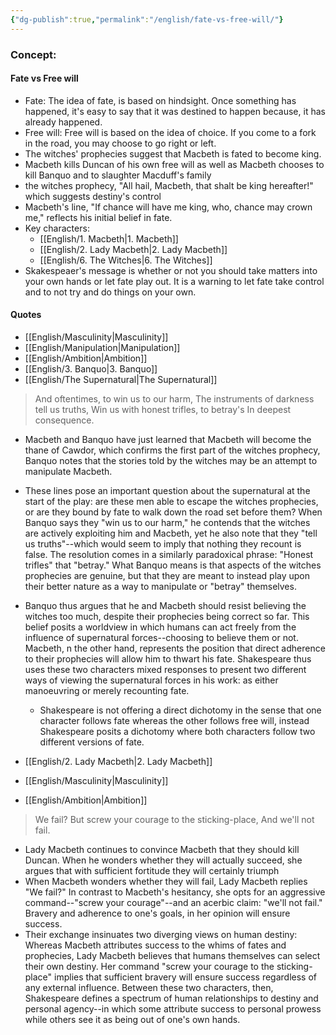 ```yaml
---
{"dg-publish":true,"permalink":"/english/fate-vs-free-will/"}
---
```


### Concept:
#### Fate vs Free will
- Fate: The idea of fate, is based on hindsight. Once something has happened, it's easy to say that it was destined to happen because, it has already happened.
- Free will: Free will is based on the idea of choice. If you come to a fork in the road, you may choose to go right or left.
- The witches' prophecies suggest that Macbeth is fated to become king.
- Macbeth kills Duncan of his own free will as well as Macbeth chooses to kill Banquo and to slaughter Macduff's family
- the witches prophecy, "All hail, Macbeth, that shalt be king hereafter!" which suggests destiny's control
- Macbeth's line, "If chance will have me king, who, chance may crown me," reflects his initial belief in fate.
- Key characters:
	- [[English/1. Macbeth\|1. Macbeth]]
	- [[English/2. Lady Macbeth\|2. Lady Macbeth]]
	- [[English/6. The Witches\|6. The Witches]]
- Skakespeaer's message is whether or not you should take matters into your own hands or let fate play out. It is a warning to let fate take control and to not try and do things on your own.

#### Quotes
- [[English/Masculinity\|Masculinity]]
- [[English/Manipulation\|Manipulation]]
- [[English/Ambition\|Ambition]]
- [[English/3. Banquo\|3. Banquo]]
- [[English/The Supernatural\|The Supernatural]]
>And oftentimes, to win us to our harm, 
>The instruments of darkness tell us truths, 
>Win us with honest trifles, to betray's 
>In deepest consequence.
- Macbeth and Banquo have just learned that Macbeth will become the thane of Cawdor, which confirms the first part of the witches prophecy, Banquo notes that the stories told by the witches may be an attempt to manipulate Macbeth.
- These lines pose an important question about the supernatural at the start of the play: are these men able to escape the witches prophecies, or are they bound by fate to walk down the road set before them? When Banquo says they "win us to our harm," he contends that the witches are actively exploiting him and Macbeth, yet he also note that they "tell us truths"--which would seem to imply that nothing they recount is false. The resolution comes in a similarly paradoxical phrase: "Honest trifles" that "betray." What Banquo means is that aspects of the witches prophecies are genuine, but that they are meant to instead play upon their better nature as a way to manipulate or "betray" themselves.
- Banquo thus argues that he and Macbeth should resist believing the witches too much, despite their prophecies being correct so far. This belief posits a worldview in which humans can act freely from the influence of supernatural forces--choosing to believe them or not. Macbeth, n the other hand, represents the position that direct adherence to their prophecies will allow him to thwart his fate. Shakespeare thus uses these two characters mixed responses to present two different ways of viewing the supernatural forces in his work: as either manoeuvring or merely recounting fate. 
	- Shakespeare is not offering a direct dichotomy in the sense that one character follows fate whereas the other follows free will, instead Shakespeare posits a dichotomy where both characters follow two different versions of fate.

- [[English/2. Lady Macbeth\|2. Lady Macbeth]]
- [[English/Masculinity\|Masculinity]]
- [[English/Ambition\|Ambition]]
>We fail? 
>But screw your courage to the sticking-place, 
>And we'll not fail.
- Lady Macbeth continues to convince Macbeth that they should kill Duncan. When he wonders whether they will actually succeed, she argues that with sufficient fortitude they will certainly triumph
- When Macbeth wonders whether they will fail, Lady Macbeth replies "We fail?" In contrast to Macbeth's hesitancy, she opts for an aggressive command--"screw your courage"--and an acerbic claim: "we'll not fail." Bravery and adherence to one's goals, in her opinion will ensure success.
- Their exchange insinuates two diverging views on human destiny: Whereas Macbeth attributes success to the whims of fates and prophecies, Lady Macbeth believes that humans themselves can select their own destiny. Her command "screw your courage to the sticking-place" implies that sufficient bravery will ensure success regardless of any external influence. Between these two characters, then, Shakespeare defines a spectrum of human relationships to destiny and personal agency--in which some attribute success to personal prowess while others see it as being out of one's own hands.
